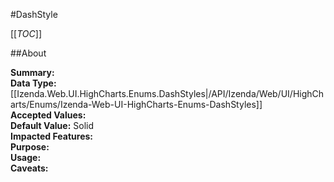 #DashStyle

[[_TOC_]]

##About

**Summary:**   
**Data Type:** [[Izenda.Web.UI.HighCharts.Enums.DashStyles|/API/Izenda/Web/UI/HighCharts/Enums/Izenda-Web-UI-HighCharts-Enums-DashStyles]]  
**Accepted Values:**   
**Default Value:** Solid  
**Impacted Features:**   
**Purpose:**   
**Usage:**   
**Caveats:**   

